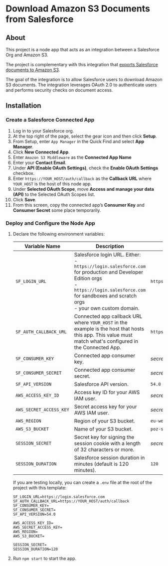 # Download Amazon S3 Documents from Salesforce

## About

This project is a node app that acts as an integration between a Salesforce Org and Amazon S3.

The project is complementary with this integration that [exports Salesforce documents to Amazon S3](https://github.com/pozil/sf-docs-to-s3).

The goal of the integration is to allow Salesforce users to download Amazon S3 documents. The integration leverages OAuth 2.0 to authenticate users and performs security checks on document access.

## Installation

### Create a Salesforce Connected App

1. Log in to your Salesforce org.
1. At the top right of the page, select the gear icon and then click **Setup**.
1. From Setup, enter `App Manager` in the Quick Find and select **App Manager**.
1. Click **New Connected App**.
1. Enter `Amazon S3 Middleware` as the **Connected App Name**
1. Enter your **Contact Email**.
1. Under **API (Enable OAuth Settings)**, check the **Enable OAuth Settings** checkbox.
1. Enter `https://YOUR_HOST/auth/callback` as the **Callback URL** where `YOUR_HOST` is the host of this node app.
1. Under **Selected OAuth Scope**, move **Access and manage your data (API)** to the Selected OAuth Scopes list.
1. Click **Save**.
1. From this screen, copy the connected app’s **Consumer Key** and **Consumer Secret** some place temporarily.

### Deploy and Configure the Node App

1. Declare the following environment variables:

    | Variable Name           | Description                                                                                                                                                                                                    | Example                           |
    | ----------------------- | -------------------------------------------------------------------------------------------------------------------------------------------------------------------------------------------------------------- | --------------------------------- |
    | `SF_LOGIN_URL`          | Salesforce login URL. Either:<br/>- `https://login.salesforce.com` for production and Developer Edition orgs<br/>- `https://login.salesforce.com` for sandboxes and scratch orgs<br/>- your own custom domain. | `https://login.salesforce.com`    |
    | `SF_AUTH_CALLBACK_URL`  | Connected app callback URL where `YOUR_HOST` in the example is the host that hosts this app. This value must match what's configured in the Connected App.                                                     | `https://YOUR_HOST/auth/callback` |
    | `SF_CONSUMER_KEY`       | Connected app consumer key.                                                                                                                                                                                    | _secret_                          |
    | `SF_CONSUMER_SECRET`    | Connected app consumer secret.                                                                                                                                                                                 | _secret_                          |
    | `SF_API_VERSION`        | Salesforce API version.                                                                                                                                                                                        | `54.0`                            |
    | `AWS_ACCESS_KEY_ID`     | Access key ID for your AWS IAM user.                                                                                                                                                                           | _secret_                          |
    | `AWS_SECRET_ACCESS_KEY` | Secret access key for your AWS IAM user.                                                                                                                                                                       | _secret_                          |
    | `AWS_REGION`            | Region of your S3 bucket.                                                                                                                                                                                      | `eu-west-3`                       |
    | `AWS_S3_BUCKET`         | Name of your S3 bucket.                                                                                                                                                                                        | `poz-sf-demo`                     |
    | `SESSION_SECRET`        | Secret key for signing the session cookie with a length of 32 characters or more.                                                                                                                              | _secret_                          |
    | `SESSION_DURATION`      | Salesforce session duration in minutes (default is 120 minutes).                                                                                                                                               | `120`                             |

    If you are testing locally, you can create a `.env` file at the root of the project with this template:

    ```properties
    SF_LOGIN_URL=https://login.salesforce.com
    SF_AUTH_CALLBACK_URL=https://YOUR_HOST/auth/callback
    SF_CONSUMER_KEY=
    SF_CONSUMER_SECRET=
    SF_API_VERSION=54.0

    AWS_ACCESS_KEY_ID=
    AWS_SECRET_ACCESS_KEY=
    AWS_REGION=
    AWS_S3_BUCKET=

    SESSION_SECRET=
    SESSION_DURATION=120
    ```

1. Run `npm start` to start the app.
